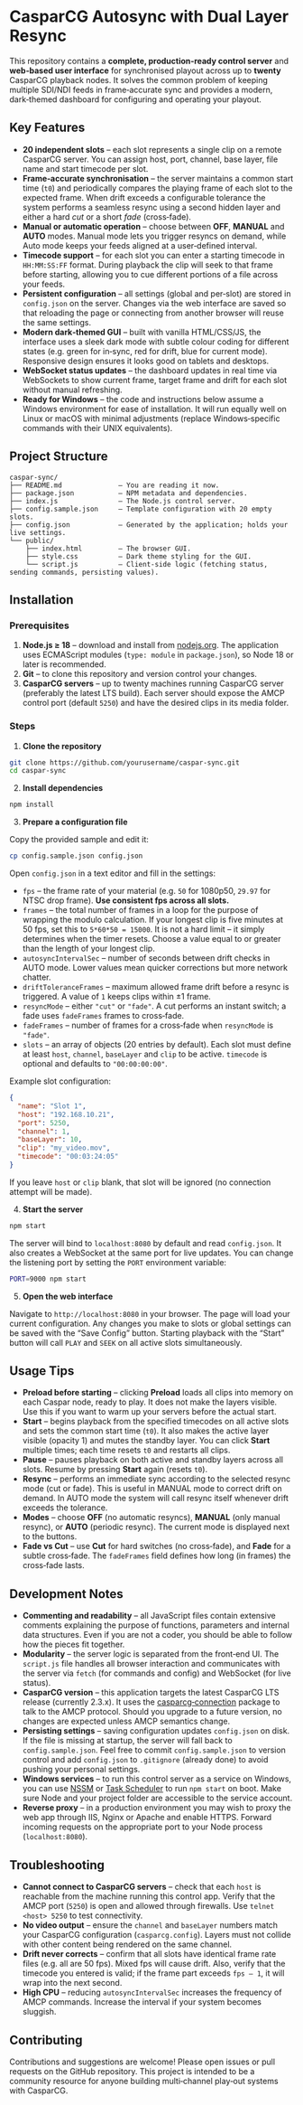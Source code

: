 # CasparCG Autosync with Dual Layer Resync

This repository contains a **complete, production‑ready control server** and **web‑based user interface** for synchronised playout across up to **twenty** CasparCG playback nodes.  It solves the common problem of keeping multiple SDI/NDI feeds in frame‑accurate sync and provides a modern, dark‑themed dashboard for configuring and operating your playout.

## Key Features

* **20 independent slots** – each slot represents a single clip on a remote CasparCG server.  You can assign host, port, channel, base layer, file name and start timecode per slot.
* **Frame‑accurate synchronisation** – the server maintains a common start time (`t0`) and periodically compares the playing frame of each slot to the expected frame.  When drift exceeds a configurable tolerance the system performs a seamless resync using a second hidden layer and either a hard *cut* or a short *fade* (cross‑fade).
* **Manual or automatic operation** – choose between **OFF**, **MANUAL** and **AUTO** modes.  Manual mode lets you trigger resyncs on demand, while Auto mode keeps your feeds aligned at a user‑defined interval.
* **Timecode support** – for each slot you can enter a starting timecode in `HH:MM:SS:FF` format.  During playback the clip will seek to that frame before starting, allowing you to cue different portions of a file across your feeds.
* **Persistent configuration** – all settings (global and per‑slot) are stored in `config.json` on the server.  Changes via the web interface are saved so that reloading the page or connecting from another browser will reuse the same settings.
* **Modern dark‑themed GUI** – built with vanilla HTML/CSS/JS, the interface uses a sleek dark mode with subtle colour coding for different states (e.g. green for in‑sync, red for drift, blue for current mode).  Responsive design ensures it looks good on tablets and desktops.
* **WebSocket status updates** – the dashboard updates in real time via WebSockets to show current frame, target frame and drift for each slot without manual refreshing.
* **Ready for Windows** – the code and instructions below assume a Windows environment for ease of installation.  It will run equally well on Linux or macOS with minimal adjustments (replace Windows‑specific commands with their UNIX equivalents).

## Project Structure

```
caspar-sync/
├── README.md              – You are reading it now.
├── package.json           – NPM metadata and dependencies.
├── index.js               – The Node.js control server.
├── config.sample.json     – Template configuration with 20 empty slots.
├── config.json            – Generated by the application; holds your live settings.
└── public/
    ├── index.html         – The browser GUI.
    ├── style.css          – Dark theme styling for the GUI.
    └── script.js          – Client‑side logic (fetching status, sending commands, persisting values).
```

## Installation

### Prerequisites

1. **Node.js ≥ 18** – download and install from [nodejs.org](https://nodejs.org).  The application uses ECMAScript modules (`type: module` in `package.json`), so Node 18 or later is recommended.
2. **Git** – to clone this repository and version control your changes.
3. **CasparCG servers** – up to twenty machines running CasparCG server (preferably the latest LTS build).  Each server should expose the AMCP control port (default `5250`) and have the desired clips in its media folder.

### Steps

1. **Clone the repository**

```bash
git clone https://github.com/yourusername/caspar-sync.git
cd caspar-sync
```

2. **Install dependencies**

```bash
npm install
```

3. **Prepare a configuration file**

Copy the provided sample and edit it:

```bash
cp config.sample.json config.json
```

Open `config.json` in a text editor and fill in the settings:

* `fps` – the frame rate of your material (e.g. `50` for 1080p50, `29.97` for NTSC drop frame).  **Use consistent fps across all slots.**
* `frames` – the total number of frames in a loop for the purpose of wrapping the modulo calculation.  If your longest clip is five minutes at 50 fps, set this to `5*60*50 = 15000`.  It is not a hard limit – it simply determines when the timer resets.  Choose a value equal to or greater than the length of your longest clip.
* `autosyncIntervalSec` – number of seconds between drift checks in AUTO mode.  Lower values mean quicker corrections but more network chatter.
* `driftToleranceFrames` – maximum allowed frame drift before a resync is triggered.  A value of `1` keeps clips within ±1 frame.
* `resyncMode` – either `"cut"` or `"fade"`.  A cut performs an instant switch; a fade uses `fadeFrames` frames to cross‑fade.
* `fadeFrames` – number of frames for a cross‑fade when `resyncMode` is `"fade"`.
* `slots` – an array of objects (20 entries by default).  Each slot must define at least `host`, `channel`, `baseLayer` and `clip` to be active.  `timecode` is optional and defaults to `"00:00:00:00"`.

Example slot configuration:

```json
{
  "name": "Slot 1",
  "host": "192.168.10.21",
  "port": 5250,
  "channel": 1,
  "baseLayer": 10,
  "clip": "my_video.mov",
  "timecode": "00:03:24:05"
}
```

If you leave `host` or `clip` blank, that slot will be ignored (no connection attempt will be made).

4. **Start the server**

```bash
npm start
```

The server will bind to `localhost:8080` by default and read `config.json`.  It also creates a WebSocket at the same port for live updates.  You can change the listening port by setting the `PORT` environment variable:

```bash
PORT=9000 npm start
```

5. **Open the web interface**

Navigate to `http://localhost:8080` in your browser.  The page will load your current configuration.  Any changes you make to slots or global settings can be saved with the “Save Config” button.  Starting playback with the “Start” button will call `PLAY` and `SEEK` on all active slots simultaneously.

## Usage Tips

* **Preload before starting** – clicking **Preload** loads all clips into memory on each Caspar node, ready to play.  It does not make the layers visible.  Use this if you want to warm up your servers before the actual start.
* **Start** – begins playback from the specified timecodes on all active slots and sets the common start time (`t0`).  It also makes the active layer visible (opacity 1) and mutes the standby layer.  You can click **Start** multiple times; each time resets `t0` and restarts all clips.
* **Pause** – pauses playback on both active and standby layers across all slots.  Resume by pressing **Start** again (resets `t0`).
* **Resync** – performs an immediate sync according to the selected resync mode (cut or fade).  This is useful in MANUAL mode to correct drift on demand.  In AUTO mode the system will call resync itself whenever drift exceeds the tolerance.
* **Modes** – choose **OFF** (no automatic resyncs), **MANUAL** (only manual resync), or **AUTO** (periodic resync).  The current mode is displayed next to the buttons.
* **Fade vs Cut** – use **Cut** for hard switches (no cross‑fade), and **Fade** for a subtle cross‑fade.  The `fadeFrames` field defines how long (in frames) the cross‑fade lasts.

## Development Notes

* **Commenting and readability** – all JavaScript files contain extensive comments explaining the purpose of functions, parameters and internal data structures.  Even if you are not a coder, you should be able to follow how the pieces fit together.
* **Modularity** – the server logic is separated from the front‑end UI.  The `script.js` file handles all browser interaction and communicates with the server via `fetch` (for commands and config) and WebSocket (for live status).
* **CasparCG version** – this application targets the latest CasparCG LTS release (currently 2.3.x).  It uses the [casparcg‑connection](https://www.npmjs.com/package/casparcg-connection) package to talk to the AMCP protocol.  Should you upgrade to a future version, no changes are expected unless AMCP semantics change.
* **Persisting settings** – saving configuration updates `config.json` on disk.  If the file is missing at startup, the server will fall back to `config.sample.json`.  Feel free to commit `config.sample.json` to version control and add `config.json` to `.gitignore` (already done) to avoid pushing your personal settings.
* **Windows services** – to run this control server as a service on Windows, you can use [NSSM](https://nssm.cc/) or [Task Scheduler](https://learn.microsoft.com/windows/win32/taskschd/task-scheduler-start-page) to run `npm start` on boot.  Make sure Node and your project folder are accessible to the service account.
* **Reverse proxy** – in a production environment you may wish to proxy the web app through IIS, Nginx or Apache and enable HTTPS.  Forward incoming requests on the appropriate port to your Node process (`localhost:8080`).

## Troubleshooting

* **Cannot connect to CasparCG servers** – check that each `host` is reachable from the machine running this control app.  Verify that the AMCP port (`5250`) is open and allowed through firewalls.  Use `telnet <host> 5250` to test connectivity.
* **No video output** – ensure the `channel` and `baseLayer` numbers match your CasparCG configuration (`casparcg.config`).  Layers must not collide with other content being rendered on the same channel.
* **Drift never corrects** – confirm that all slots have identical frame rate files (e.g. all are 50 fps).  Mixed fps will cause drift.  Also, verify that the timecode you entered is valid; if the frame part exceeds `fps – 1`, it will wrap into the next second.
* **High CPU** – reducing `autosyncIntervalSec` increases the frequency of AMCP commands.  Increase the interval if your system becomes sluggish.

## Contributing

Contributions and suggestions are welcome!  Please open issues or pull requests on the GitHub repository.  This project is intended to be a community resource for anyone building multi‑channel play‑out systems with CasparCG.
